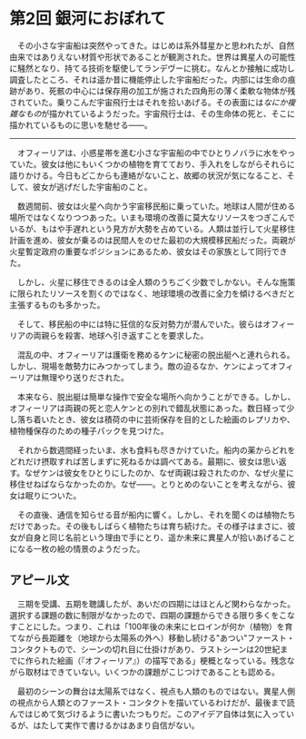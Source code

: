 # 第2回 銀河におぼれて

　その小さな宇宙船は突然やってきた。はじめは系外彗星かと思われたが、自然由来ではありえない材質や形状であることが観測された。世界は異星人の可能性に騒然となり、持てる技術を駆使してランデヴーに挑む。なんとか接触に成功し調査したところ、それは遥か昔に機能停止した宇宙船だった。内部には生命の痕跡があり、死骸の中心には保存用の加工が施された四角形の薄く柔軟な物体が残されていた。乗りこんだ宇宙飛行士はそれを拾いあげる。その表面には*なにか複雑なもの*が描かれているようだった。宇宙飛行士は、その生命体の死と、そこに描かれているものに思いを馳せる——。

---

　オフィーリアは、小惑星帯を進む小さな宇宙船の中でひとりノバラに水をやっていた。彼女は他にもいくつかの植物を育てており、手入れをしながらそれらに語りかける。今日もどこからも連絡がないこと、故郷の状況が気になること、そして、彼女が逃げだした宇宙船のこと。

　数週間前、彼女は火星へ向かう宇宙移民船に乗っていた。地球は人間が住める場所ではなくなりつつあった。いまも環境の改善に莫大なリソースをつぎこんでいるが、もはや手遅れという見方が大勢を占めている。人類は並行して火星移住計画を進め、彼女が乗るのは民間人をのせた最初の大規模移民船だった。両親が火星暫定政府の重要なポジションにあるため、彼女はその家族として同行できた。

　しかし、火星に移住できるのは全人類のうちごく少数でしかない。そんな施策に限られたリソースを割くのではなく、地球環境の改善に全力を傾けるべきだと主張するものも多かった。

　そして、移民船の中には特に狂信的な反対勢力が潜んでいた。彼らはオフィーリアの両親らを殺害、地球へ引き返すことを要求した。

　混乱の中、オフィーリアは護衛を務めるケンに秘密の脱出艇へと連れられる。しかし、現場を敵勢力にみつかってしまう。敵の迫るなか、ケンによってオフィーリアは無理やり送りだされた。

　本来なら、脱出艇は簡単な操作で安全な場所へ向かうことができる。しかし、オフィーリアは両親の死と恋人ケンとの別れで錯乱状態にあった。数日経って少し落ち着いたとき、彼女は積荷の中に芸術保存を目的とした絵画のレプリカや、植物種保存のための種子パックを見つけた。

　それから数週間経ったいま、水も食料も尽きかけていた。船内の薬からどれをどれだけ摂取すれば苦しまずに死ねるかは調べてある。最期に、彼女は思い返す。なぜケンは彼女をひとりにしたのか、なぜ両親は殺されたのか、なぜ火星に移住せねばならなかったのか。なぜ——。とりとめのないことを考えながら、彼女は眠りについた。

　その直後、通信を知らせる音が船内に響く。しかし、それを聞くのは植物たちだけであった。その後もしばらく植物たちは育ち続けた。その様子はまさに、彼女が自身と同じ名前という理由で手にとり、遥か未来に異星人が拾いあげることになる一枚の絵の情景のようだった。

## アピール文

　三期を受講、五期を聴講したが、あいだの四期にはほとんど関わらなかった。選択する課題の数に制限がなかったので、四期の課題からできる限り多くをこなすことにした。つまり、これは「100年後の未来にヒロインが何か（植物）を育てながら長距離を（地球から太陽系の外へ）移動し続ける"あつい"ファースト・コンタクトもので、シーンの切れ目に仕掛けがあり、ラストシーンは20世紀までに作られた絵画（『オフィーリア』）の描写である」梗概となっている。残念ながら取材はできていない。いくつかの課題がこじつけであることも認める。

　最初のシーンの舞台は太陽系ではなく、視点も人類のものではない。異星人側の視点から人類とのファースト・コンタクトを描いているわけだが、最後まで読んではじめて気づけるように書いたつもりだ。このアイデア自体は気に入っているが、はたして実作で書けるかはあまり自信がない。
